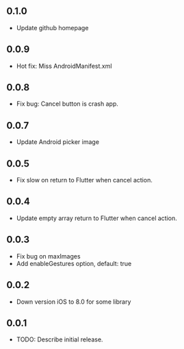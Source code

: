 ## 0.1.0

* Update github homepage

## 0.0.9

* Hot fix: Miss AndroidManifest.xml

## 0.0.8

* Fix bug: Cancel button is crash app.

## 0.0.7

* Update Android picker image

## 0.0.5

* Fix slow on return to Flutter when cancel action.

## 0.0.4

* Update empty array return to Flutter when cancel action.

## 0.0.3

* Fix bug on maxImages
* Add enableGestures option, default: true

## 0.0.2

* Down version iOS to 8.0 for some library

## 0.0.1

* TODO: Describe initial release.